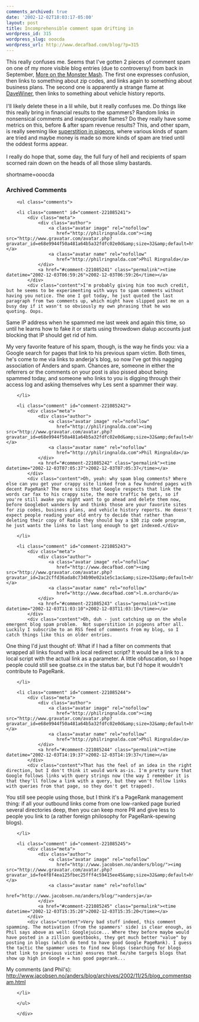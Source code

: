 ```yaml
---
comments_archived: true
date: '2002-12-02T18:03:17-05:00'
layout: post
title: Incomprehensible comment spam drifting in
wordpress_id: 315
wordpress_slug: ooocda
wordpress_url: http://www.decafbad.com/blog/?p=315
---
```

This really confuses me.  Seems that I've gotten 2 pieces of comment spam on one of my more visible blog entries (due to controversy) from back in September, <a href="http://www.decafbad.com/news_archives/000278.phtml">More on the Monster Mash</a>.  The first one expresses confusion, then links to something about zip codes, and links again to something about business plans.  The second one is apparently a strange flame at <a href="http://www.decafbad.com/twiki/bin/view/Main/DaveWiner">DaveWiner</a>, then links to something about vehicle history reports.
<br /><br />
I'll likely delete these in a lil while, but it really confuses me.  Do things like this really bring in financial results to the spammers?  Random links in nonsensical comments and inappropriate flames?  Do they really have some metrics on this, before &amp; after spam revenue results?  This, and other spam, is really seeming like <a href="http://psychclassics.yorku.ca/Skinner/Pigeon/">superstition in pigeons</a>, where various kinds of spam are tried and maybe money is made so more kinds of spam are tried until the oddest forms appear.
<br /><br />
I really do hope that, some day, the full fury of hell and recipients of spam scorned rain down on the heads of all those slimy bastards.
<!--more-->
shortname=ooocda

<div id="comments" class="comments archived-comments">
            <h3>Archived Comments</h3>
            
        <ul class="comments">
            
        <li class="comment" id="comment-221085241">
            <div class="meta">
                <div class="author">
                    <a class="avatar image" rel="nofollow" 
                       href="http://philringnalda.com"><img src="http://www.gravatar.com/avatar.php?gravatar_id=e68e9944f50a481a64b5a32fdfc02e0d&amp;size=32&amp;default=http://mediacdn.disqus.com/1320279820/images/noavatar32.png"/></a>
                    <a class="avatar name" rel="nofollow" 
                       href="http://philringnalda.com">Phil Ringnalda</a>
                </div>
                <a href="#comment-221085241" class="permalink"><time datetime="2002-12-03T06:59:26">2002-12-03T06:59:26</time></a>
            </div>
            <div class="content">I'm probably giving him too much credit, but he seems to be experimenting with ways to spam comments without having you notice. The one I got today, he just quoted the last paragraph from two comments up, which might have slipped past me on a busy day if it wasn't so obviously my own phrasing that he was quoting. Oops.

Same IP address when he spammed me last week and again this time, so until he learns how to fake it or starts using throwdown dialup accounts just blocking that IP should get rid of him.

My very favorite feature of his spam, though, is the way he finds you: via a Google search for pages that link to his previous spam victim. Both times, he's come to me via links to anderja's blog, so now I've got this nagging association of Anders and spam. Chances are, someone in either the referrers or the comments on your post is also pissed about being spammed today, and someone who links to you is digging through their access log and asking themselves why Les sent a spammer their way.</div>
            
        </li>
    
        <li class="comment" id="comment-221085242">
            <div class="meta">
                <div class="author">
                    <a class="avatar image" rel="nofollow" 
                       href="http://philringnalda.com"><img src="http://www.gravatar.com/avatar.php?gravatar_id=e68e9944f50a481a64b5a32fdfc02e0d&amp;size=32&amp;default=http://mediacdn.disqus.com/1320279820/images/noavatar32.png"/></a>
                    <a class="avatar name" rel="nofollow" 
                       href="http://philringnalda.com">Phil Ringnalda</a>
                </div>
                <a href="#comment-221085242" class="permalink"><time datetime="2002-12-03T07:05:37">2002-12-03T07:05:37</time></a>
            </div>
            <div class="content">Oh, yeah: why spam blog comments? Where else can you get your crappy site linked from a few hundred pages with decent PageRank? The more sites that Google respects that link the words car fax to his crappy site, the more traffic he gets, so if you're still awake you might want to go ahead and delete them now, before Googlebot wanders by and thinks those are your favorite sites for zip codes, business plans, and vehicle history reports. He doesn't expect people reading your old entry to decide that rather than deleting their copy of Radio they should buy a $30 zip code program, he just wants the links to last long enough to get indexed.</div>
            
        </li>
    
        <li class="comment" id="comment-221085243">
            <div class="meta">
                <div class="author">
                    <a class="avatar image" rel="nofollow" 
                       href="http://www.decafbad.com"><img src="http://www.gravatar.com/avatar.php?gravatar_id=2ac2cffd36ada8c734b90e02a1e5c1ac&amp;size=32&amp;default=http://mediacdn.disqus.com/1320279820/images/noavatar32.png"/></a>
                    <a class="avatar name" rel="nofollow" 
                       href="http://www.decafbad.com">l.m.orchard</a>
                </div>
                <a href="#comment-221085243" class="permalink"><time datetime="2002-12-03T11:03:10">2002-12-03T11:03:10</time></a>
            </div>
            <div class="content">Oh, duh - just catching up on the whole emergent blog spam problem.  Not superstition in pigeons after all.  Luckily I subscribe to an RSS feed of comments from my blog, so I catch things like this on older entries.

One thing I'd just thought of: What if I had a filter on comments that wrapped all links found with a local redirect script?  It would be a link to a local script with the actual link as a parameter.  A little obfuscation, so I hope people could still see goatse.cx in the status bar, but I'd hope it wouldn't contribute to PageRank.</div>
            
        </li>
    
        <li class="comment" id="comment-221085244">
            <div class="meta">
                <div class="author">
                    <a class="avatar image" rel="nofollow" 
                       href="http://philringnalda.com"><img src="http://www.gravatar.com/avatar.php?gravatar_id=e68e9944f50a481a64b5a32fdfc02e0d&amp;size=32&amp;default=http://mediacdn.disqus.com/1320279820/images/noavatar32.png"/></a>
                    <a class="avatar name" rel="nofollow" 
                       href="http://philringnalda.com">Phil Ringnalda</a>
                </div>
                <a href="#comment-221085244" class="permalink"><time datetime="2002-12-03T14:19:37">2002-12-03T14:19:37</time></a>
            </div>
            <div class="content">That has the feel of an idea in the right direction, but I don't think it would work as-is. I'm pretty sure that Google follows links with query strings now (the way I remember it is that they'll follow a link with a query, but they won't follow links with queries from that page, so they don't get trapped).

You still see people using those, but I think it's a PageRank management thing: if all your outbound links come from one low-ranked page buried several directories deep, then you can keep more PR and give less to people you link to (a rather foreign philosophy for PageRank-spewing blogs).</div>
            
        </li>
    
        <li class="comment" id="comment-221085245">
            <div class="meta">
                <div class="author">
                    <a class="avatar image" rel="nofollow" 
                       href="http://www.jacobsen.no/anders/blog/"><img src="http://www.gravatar.com/avatar.php?gravatar_id=fe4f8f4ea125fbec25fff4c59415ee45&amp;size=32&amp;default=http://mediacdn.disqus.com/1320279820/images/noavatar32.png"/></a>
                    <a class="avatar name" rel="nofollow" 
                       href="http://www.jacobsen.no/anders/blog/">andersja</a>
                </div>
                <a href="#comment-221085245" class="permalink"><time datetime="2002-12-03T15:35:20">2002-12-03T15:35:20</time></a>
            </div>
            <div class="content">Very bad stuff indeed, this comment spamming. The motivation (from the spammers' side) is clear enough, as Phil says above as well: Googlejuice... Where they before maybe would have posted in a zillion guestbooks, they get much better "value" by posting in blogs (which do tend to have good Google PageRank). I guess the tactic the spammer uses to find new blogs (searching for blogs that link to previous victim) ensures that he/she targets blogs that show up high in Google = has good pagerank...

My comments (and Phil's):
http://www.jacobsen.no/anders/blog/archives/2002/11/25/blog_commentspam.html</div>
            
        </li>
    
        </ul>
    
        </div>
    